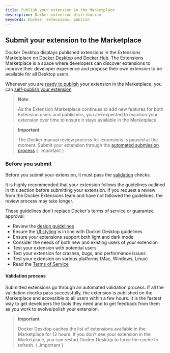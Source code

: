 ```yaml
---
title: Publish your extension in the Marketplace
description: Docker extension distribution
keywords: Docker, extensions, publish
---
```


## Submit your extension to the Marketplace

Docker Desktop displays published extensions in the Extensions Marketplace on [Docker Desktop](https://open.docker.com/extensions/marketplace) and [Docker Hub](https://hub.docker.com/search?q=&type=extension).
The Extensions Marketplace is a space where developers can discover extensions to improve their developer experience and propose their own extension to be available for all Desktop users.

Whenever you are [ready to publish](./DISTRIBUTION.md) your extension in the Marketplace, you can [self-publish your extension](https://github.com/docker/extensions-submissions/issues/new?assignees=&labels=&template=1_automatic_review.yaml&title=%5BSubmission%5D%3A+)

> **Note**
>
> As the Extension Marketplace continues to add new features for both Extension users and publishers, you are expected
> to maintain your extension over time to ensure it stays available in the Marketplace.

> **Important**
>
> The Docker manual review process for extensions is paused at the moment. Submit your extension through the [automated submission process](https://github.com/docker/extensions-submissions/issues/new?assignees=&labels=&template=1_automatic_review.yaml&title=%5BSubmission%5D%3A+)
{ .important }

### Before you submit

Before you submit your extension, it must pass the [validation](validate.md) checks.

It is highly recommended that your extension follows the guidelines outlined in this section before submitting your
extension. If you request a review from the Docker Extensions team and have not followed the guidelines, the review process may take longer. 

These guidelines don't replace Docker's terms of service or guarantee approval:
- Review the [design guidelines](../design/design-guidelines.md)
- Ensure the [UI styling](../design/index.md) is in line with Docker Desktop guidelines
- Ensure your extensions support both light and dark mode
- Consider the needs of both new and existing users of your extension
- Test your extension with potential users
- Test your extension for crashes, bugs, and performance issues
- Test your extension on various platforms (Mac, Windows, Linux)
- Read the [Terms of Service](https://www.docker.com/legal/extensions_marketplace_developer_agreement/)

#### Validation process

Submitted extensions go through an automated validation process. If all the validation checks pass successfully, the extension is
published on the Marketplace and accessible to all users within a few hours.
It is the fastest way to get developers the tools they need and to get feedback from them as you work to
evolve/polish your extension.

> **Important**
>
> Docker Desktop caches the list of extensions available in the Marketplace for 12 hours. If you don't see your
> extension in the Marketplace, you can restart Docker Desktop to force the cache to refresh.
{ .important }
